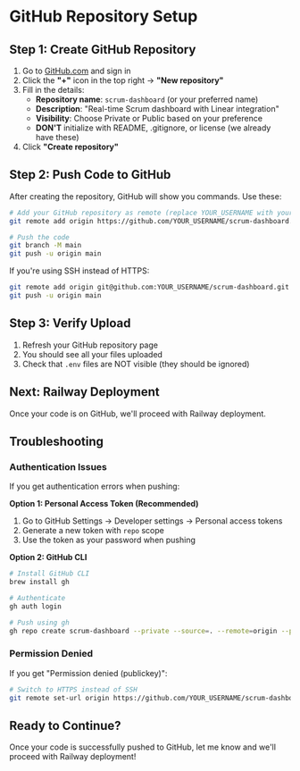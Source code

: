 # GitHub Repository Setup

## Step 1: Create GitHub Repository

1. Go to [GitHub.com](https://github.com) and sign in
2. Click the **"+"** icon in the top right → **"New repository"**
3. Fill in the details:
   - **Repository name**: `scrum-dashboard` (or your preferred name)
   - **Description**: "Real-time Scrum dashboard with Linear integration"
   - **Visibility**: Choose Private or Public based on your preference
   - **DON'T** initialize with README, .gitignore, or license (we already have these)
4. Click **"Create repository"**

## Step 2: Push Code to GitHub

After creating the repository, GitHub will show you commands. Use these:

```bash
# Add your GitHub repository as remote (replace YOUR_USERNAME with your GitHub username)
git remote add origin https://github.com/YOUR_USERNAME/scrum-dashboard.git

# Push the code
git branch -M main
git push -u origin main
```

If you're using SSH instead of HTTPS:
```bash
git remote add origin git@github.com:YOUR_USERNAME/scrum-dashboard.git
git push -u origin main
```

## Step 3: Verify Upload

1. Refresh your GitHub repository page
2. You should see all your files uploaded
3. Check that `.env` files are NOT visible (they should be ignored)

## Next: Railway Deployment

Once your code is on GitHub, we'll proceed with Railway deployment.

## Troubleshooting

### Authentication Issues
If you get authentication errors when pushing:

**Option 1: Personal Access Token (Recommended)**
1. Go to GitHub Settings → Developer settings → Personal access tokens
2. Generate a new token with `repo` scope
3. Use the token as your password when pushing

**Option 2: GitHub CLI**
```bash
# Install GitHub CLI
brew install gh

# Authenticate
gh auth login

# Push using gh
gh repo create scrum-dashboard --private --source=. --remote=origin --push
```

### Permission Denied
If you get "Permission denied (publickey)":
```bash
# Switch to HTTPS instead of SSH
git remote set-url origin https://github.com/YOUR_USERNAME/scrum-dashboard.git
```

## Ready to Continue?

Once your code is successfully pushed to GitHub, let me know and we'll proceed with Railway deployment!